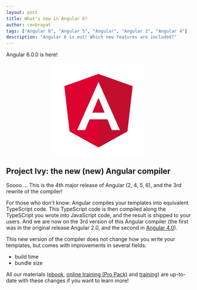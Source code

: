 ```yaml
---
layout: post
title: What's new in Angular 6?
author: cexbrayat
tags: ["Angular 6", "Angular 5", "Angular", "Angular 2", "Angular 4"]
description: "Angular 6 is out! Which new features are included?"
---
```


Angular&nbsp;6.0.0 is here!

<p style="text-align: center;">
  <a href="https://github.com/angular/angular/blob/master/CHANGELOG.md#TODO">
    <img class="img-rounded img-responsive" style="max-width: 100%" src="/assets/images/angular.png" alt="Angular logo" />
  </a>
</p>

## Project Ivy: the new (new) Angular compiler

Soooo.... This is the 4th major release of Angular (2, 4, 5, 6), and the 3rd rewrite of the compiler!

For those who don't know: Angular compiles your templates into equivalent TypeScript code.
This TypeScript code is then compiled along the TypeSCript you wrote into JavaScript code,
and the result is shipped to your users.
And we are now on the 3rd version of this Angular compiler
(the first was in the original release Angular 2.0, and the second in [Angular 4.0](/2017/04/28/what-is-new-angular-4)).

This new version of the compiler does not change how you write your templates,
but comes with improvements in several fields:

- build time
- bundle size

All our materials ([ebook](https://books.ninja-squad.com/angular), [online training (Pro Pack)](https://angular-exercises.ninja-squad.com/) and [training](http://ninja-squad.com/training/angular)) are up-to-date with these changes if you want to learn more!
